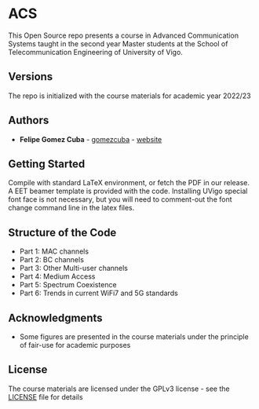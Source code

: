 # ACS
This Open Source repo presents a course in Advanced Communication Systems taught in the second year Master students at the School of Telecommunication Engineering of University of Vigo.

## Versions

The repo is initialized with the course materials for academic year 2022/23

## Authors

* **Felipe Gomez Cuba**  - [gomezcuba](https://github.com/gomezcuba) - [website](https://www.felipegomezcuba.info/)

## Getting Started

Compile with standard LaTeX environment, or fetch the PDF in our release. A EET beamer template is provided with the code. Installing UVigo special font face is not necessary, but you will need to comment-out the font change command line in the latex files.

## Structure of the Code

* Part 1: MAC channels
* Part 2: BC channels
* Part 3: Other Multi-user channels
* Part 4: Medium Access
* Part 5: Spectrum Coexistence
* Part 6: Trends in current WiFi7 and 5G standards

##  Acknowledgments

* Some figures are presented in the course materials under the principle of fair-use for academic purposes

## License

The course materials are licensed under the GPLv3 license - see the [LICENSE](LICENSE) file for details
